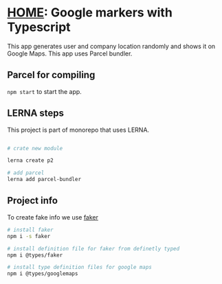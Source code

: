# [HOME](../../README.md): Google markers with Typescript

This app generates user and company location randomly and shows it on Google Maps.
This app uses Parcel bundler.

## Parcel for compiling

`npm start` to start the app.

## LERNA steps

This project is part of monorepo that uses LERNA.

```bash

# crate new module

lerna create p2

# add parcel
lerna add parcel-bundler

```

## Project info

To create fake info we use [faker](https://www.npmjs.com/package/faker)

```bash
# install faker
npm i -s faker

# install definition file for faker from definetly typed
npm i @types/faker

# install type definition files for google maps
npm i @types/googlemaps

```
